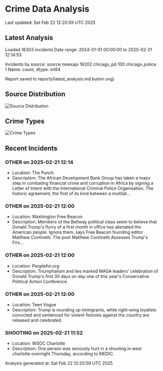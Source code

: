 # Crime Data Analysis
Last updated: Sat Feb 22 12:20:59 UTC 2025

## Latest Analysis

Loaded 16303 incidents
Date range: 2024-01-01 00:00:00 to 2025-02-21 12:14:53

Incidents by source:
source
newsapi           16202
chicago_pd          100
chicago_police        1
Name: count, dtype: int64

Report saved to reports/latest_analysis.md
bution.svg)

## Source Distribution
![Source Distribution](images/source_distribution.svg)

## Crime Types
![Crime Types](images/crime_types.svg)

## Recent Incidents

### OTHER on 2025-02-21 12:14
- Location: The Punch
- Description: The African Development Bank Group has taken a major step in combating financial crime and corruption in Africa by signing a Letter of Intent with the International Criminal Police Organisation. The historic agreement, the first of its kind between a multilat…


### OTHER on 2025-02-21 12:00
- Location: Washington Free Beacon
- Description: Members of the Beltway political class seem to believe that Donald Trump's flurry of a first month in office has alienated the American people. Ignore them, says Free Beacon founding editor Matthew Continetti.
The post Matthew Continetti Assesses Trump's Firs…


### OTHER on 2025-02-21 12:00
- Location: Peoplefor.org
- Description: Triumphalism and lies marked MAGA leaders' celebration of Donald Trump's first 30 days on day one of this year's Conservative Political Action Conference.


### OTHER on 2025-02-21 12:00
- Location: Teen Vogue
- Description: Trump is rounding up immigrants, while right-wing loyalists convicted and sentenced for violent felonies against the country are released and celebrated.


### SHOOTING on 2025-02-21 11:52
- Location: WSOC Charlotte
- Description: One person was seriously hurt in a shooting in west charlotte overnight Thursday, according to MEDIC.

Analysis generated at: Sat Feb 22 12:20:59 UTC 2025
